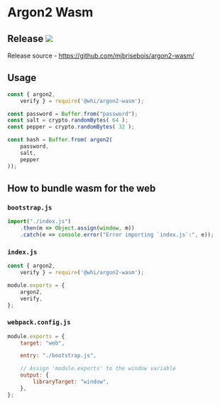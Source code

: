 
# Argon2 Wasm

## Release ![](https://img.shields.io/npm/v/@whi/argon2-wasm/latest?style=flat-square)
Release source - https://github.com/mjbrisebois/argon2-wasm/


## Usage

```js
const { argon2,
	verify } = require('@whi/argon2-wasm');

const password = Buffer.from("password");
const salt = crypto.randomBytes( 64 );
const pepper = crypto.randomBytes( 32 );

const hash = Buffer.from( argon2(
    password,
    salt,
    pepper
));
```

## How to bundle wasm for the web

### `bootstrap.js`
```js
import("./index.js")
    .then(m => Object.assign(window, m))
    .catch(e => console.error("Error importing `index.js`:", e));
```

### `index.js`
```js
const { argon2,
	verify } = require('@whi/argon2-wasm');

module.exports = {
    argon2,
    verify,
};
```

### `webpack.config.js`
```js
module.exports = {
    target: "web",

    entry: "./bootstrap.js",

    // Assign 'module.exports' to the window variable
    output: {
        libraryTarget: "window",
    },
};
```
